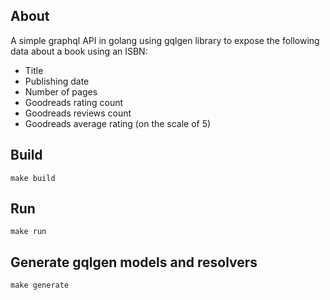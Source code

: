 ## About
A simple graphql API in golang using gqlgen library to expose the following data about a book using an ISBN:
- Title
- Publishing date
- Number of pages
- Goodreads rating count
- Goodreads reviews count
- Goodreads average rating (on the scale of 5)

## Build
```
make build
```

## Run
```
make run
```

## Generate gqlgen models and resolvers
```
make generate
```
